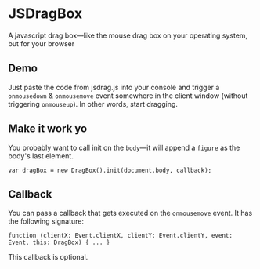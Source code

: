 # JSDragBox
A javascript drag box—like the mouse drag box on your operating system, but for your browser

## Demo
Just paste the code from jsdrag.js into your console and trigger a ```onmousedown``` & ```onmousemove``` event somewhere in the client window (without triggering ```onmouseup```). In other words, start dragging. 
 
## Make it work yo

You probably want to call init on the  ```body```—it will append a ```figure``` as the body's last element. 

```
var dragBox = new DragBox().init(document.body, callback);
```

## Callback

You can pass a callback that gets executed on the ```onmousemove``` event. It has the following signature:

```
function (clientX: Event.clientX, clientY: Event.clientY, event: Event, this: DragBox) { ... }
```

This callback is optional.
